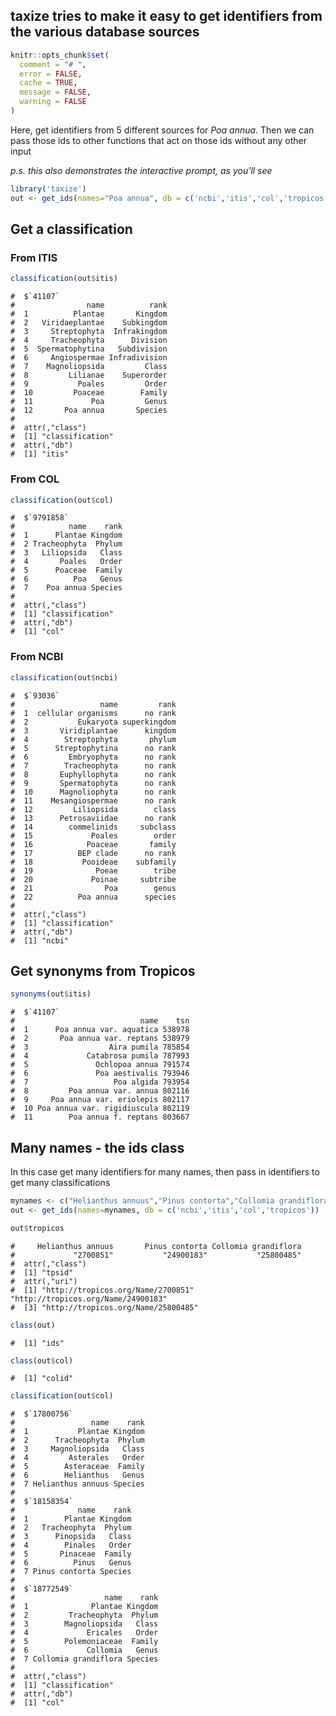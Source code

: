 ## taxize tries to make it easy to get identifiers from the various database sources


```r
knitr::opts_chunk$set(
  comment = "# ",
  error = FALSE,
  cache = TRUE,
  message = FALSE,
  warning = FALSE
)
```


Here, get identifiers from 5 different sources for *Poa annua*. Then we can pass those ids to other functions that act on those ids without any other input

*p.s. this also demonstrates the interactive prompt, as you'll see*


```r
library('taxize')
out <- get_ids(names="Poa annua", db = c('ncbi','itis','col','tropicos'))
```

## Get a classification

### From ITIS


```r
classification(out$itis)
```

```
#  $`41107`
#                name          rank
#  1          Plantae       Kingdom
#  2   Viridaeplantae    Subkingdom
#  3     Streptophyta  Infrakingdom
#  4     Tracheophyta      Division
#  5  Spermatophytina   Subdivision
#  6     Angiospermae Infradivision
#  7    Magnoliopsida         Class
#  8         Lilianae    Superorder
#  9           Poales         Order
#  10         Poaceae        Family
#  11             Poa         Genus
#  12       Poa annua       Species
#  
#  attr(,"class")
#  [1] "classification"
#  attr(,"db")
#  [1] "itis"
```

### From COL


```r
classification(out$col)
```

```
#  $`9791858`
#            name    rank
#  1      Plantae Kingdom
#  2 Tracheophyta  Phylum
#  3   Liliopsida   Class
#  4       Poales   Order
#  5      Poaceae  Family
#  6          Poa   Genus
#  7    Poa annua Species
#  
#  attr(,"class")
#  [1] "classification"
#  attr(,"db")
#  [1] "col"
```

### From NCBI


```r
classification(out$ncbi)
```

```
#  $`93036`
#                   name         rank
#  1  cellular organisms      no rank
#  2           Eukaryota superkingdom
#  3       Viridiplantae      kingdom
#  4        Streptophyta       phylum
#  5      Streptophytina      no rank
#  6         Embryophyta      no rank
#  7        Tracheophyta      no rank
#  8       Euphyllophyta      no rank
#  9       Spermatophyta      no rank
#  10      Magnoliophyta      no rank
#  11    Mesangiospermae      no rank
#  12         Liliopsida        class
#  13      Petrosaviidae      no rank
#  14        commelinids     subclass
#  15             Poales        order
#  16            Poaceae       family
#  17          BEP clade      no rank
#  18           Pooideae    subfamily
#  19              Poeae        tribe
#  20             Poinae     subtribe
#  21                Poa        genus
#  22          Poa annua      species
#  
#  attr(,"class")
#  [1] "classification"
#  attr(,"db")
#  [1] "ncbi"
```

## Get synonyms from Tropicos


```r
synonyms(out$itis)
```

```
#  $`41107`
#                            name    tsn
#  1      Poa annua var. aquatica 538978
#  2       Poa annua var. reptans 538979
#  3                  Aira pumila 785854
#  4             Catabrosa pumila 787993
#  5               Ochlopoa annua 791574
#  6               Poa aestivalis 793946
#  7                   Poa algida 793954
#  8         Poa annua var. annua 802116
#  9     Poa annua var. eriolepis 802117
#  10 Poa annua var. rigidiuscula 802119
#  11        Poa annua f. reptans 803667
```

## Many names - the ids class

In this case get many identifiers for many names, then pass in identifiers to get many classifications


```r
mynames <- c("Helianthus annuus","Pinus contorta","Collomia grandiflora")
out <- get_ids(names=mynames, db = c('ncbi','itis','col','tropicos'))
```


```r
out$tropicos
```

```
#     Helianthus annuus       Pinus contorta Collomia grandiflora
#             "2700851"           "24900183"           "25800485"
#  attr(,"class")
#  [1] "tpsid"
#  attr(,"uri")
#  [1] "http://tropicos.org/Name/2700851"  "http://tropicos.org/Name/24900183"
#  [3] "http://tropicos.org/Name/25800485"
```

```r
class(out)
```

```
#  [1] "ids"
```

```r
class(out$col)
```

```
#  [1] "colid"
```

```r
classification(out$col)
```

```
#  $`17800756`
#                 name    rank
#  1           Plantae Kingdom
#  2      Tracheophyta  Phylum
#  3     Magnoliopsida   Class
#  4         Asterales   Order
#  5        Asteraceae  Family
#  6        Helianthus   Genus
#  7 Helianthus annuus Species
#  
#  $`18158354`
#              name    rank
#  1        Plantae Kingdom
#  2   Tracheophyta  Phylum
#  3      Pinopsida   Class
#  4        Pinales   Order
#  5       Pinaceae  Family
#  6          Pinus   Genus
#  7 Pinus contorta Species
#  
#  $`18772549`
#                    name    rank
#  1              Plantae Kingdom
#  2         Tracheophyta  Phylum
#  3        Magnoliopsida   Class
#  4             Ericales   Order
#  5        Polemoniaceae  Family
#  6             Collomia   Genus
#  7 Collomia grandiflora Species
#  
#  attr(,"class")
#  [1] "classification"
#  attr(,"db")
#  [1] "col"
```
